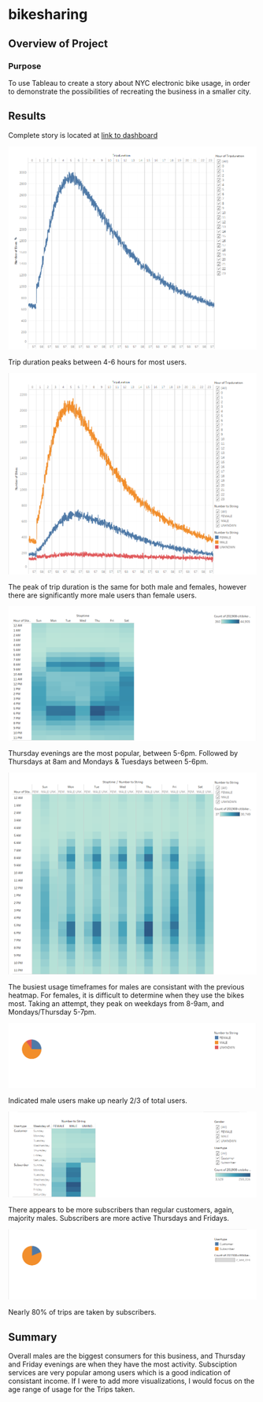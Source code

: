 # bikesharing

## Overview of Project

### Purpose
To use Tableau to create a story about NYC electronic bike usage, in order to demonstrate the possibilities of recreating the business in a smaller city.

## Results
Complete story is located at [link to dashboard](https://public.tableau.com/profile/shayna6888#!/vizhome/NYCitibikeChallenge/CheckoutTimes-UsersViz?publish=yes)
 
![Checkout Times by Users](./Resources/Slide1.png)

Trip duration peaks between 4-6 hours for most users.

![Checkout Times by Gender](./Resources/Slide2.png)

The peak of trip duration is the same for both male and females, however there are significantly more male users than female users.

![Trips by Weekday per Hour](./Resources/Slide3.png)

Thursday evenings are the most popular, between 5-6pm. Followed by Thursdays at 8am and Mondays & Tuesdays between 5-6pm.

![Trips by Gender by Weekday per Hour](./Resources/Slide4.png)

The busiest usage timeframes for males are consistant with the previous heatmap. For females, it is difficult to determine when they use the bikes most. Taking an attempt, they peak on weekdays from 8-9am, and Mondays/Thursday 5-7pm.

![Gender Breakdown](./Resources/Slide5.png)

Indicated male users make up nearly 2/3 of total users.

![Trips by Gender by Weekday](./Resources/Slide6.png)

There appears to be more subscribers than regular customers, again, majority males. Subscribers are more active Thursdays and Fridays.

![Customers](./Resources/Slide7.png)

Nearly 80% of trips are taken by subscribers.


## Summary

Overall males are the biggest consumers for this business, and Thursday and Friday evenings are when they have the most activity. Subsciption services are very popular among users which is a good indication of consistant income. If I were to add more visualizations, I would focus on the age range of usage for the Trips taken.